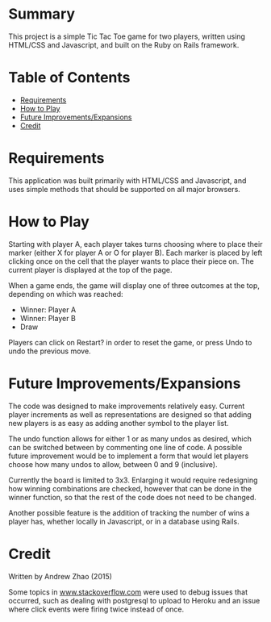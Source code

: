 # Summary

This project is a simple Tic Tac Toe game for two players, written using HTML/CSS and Javascript, and built on the Ruby on Rails framework.

# Table of Contents

* [Requirements](#reqs)
* [How to Play](#how-to-play)
* [Future Improvements/Expansions](#future-features)
* [Credit](#credit)

# <a name="reqs"></a>Requirements

This application was built primarily with HTML/CSS and Javascript, and uses simple methods that should be supported on all major browsers.

# <a name="how-to-play"></a>How to Play

Starting with player A, each player takes turns choosing where to place their marker (either X for player A or O for player B). Each marker is placed by left clicking once on the cell that the player wants to place their piece on. The current player is displayed at the top of the page.

When a game ends, the game will display one of three outcomes at the top, depending on which was reached:
- Winner: Player A
- Winner: Player B
- Draw

Players can click on Restart? in order to reset the game, or press Undo to undo the previous move.

# <a name="future-features"></a>Future Improvements/Expansions

The code was designed to make improvements relatively easy. Current player increments as well as representations are designed so that adding new players is as easy as adding another symbol to the player list.

The undo function allows for either 1 or as many undos as desired, which can be switched between by commenting one line of code. A possible future improvement would be to implement a form that would let players choose how many undos to allow, between 0 and 9 (inclusive).

Currently the board is limited to 3x3. Enlarging it would require redesigning how winning combinations are checked, however that can be done in the winner function, so that the rest of the code does not need to be changed.

Another possible feature is the addition of tracking the number of wins a player has, whether locally in Javascript, or in a database using Rails.

# <a name="credit"></a>Credit
Written by Andrew Zhao (2015)

Some topics in www.stackoverflow.com were used to debug issues that occurred, such as dealing with postgresql to upload to Heroku and an issue where click events were firing twice instead of once.
